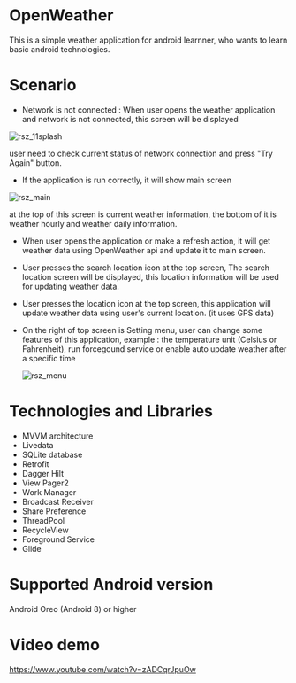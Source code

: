 # OpenWeather

This is a simple weather application for android learnner, who wants to learn basic android technologies. 

# Scenario
- Network is not connected : When user opens the weather application and network is not connected, this screen will be displayed

 ![rsz_11splash](https://user-images.githubusercontent.com/64088589/141047533-c587f809-ddd1-4e63-ada5-46c5d060435d.png)
 
   user need to check current status of network connection and press "Try Again" button.
 - If the application is run correctly, it will show main screen
 
 ![rsz_main](https://user-images.githubusercontent.com/64088589/141047547-db527427-533d-4146-ab4e-16e8f161e2be.png)
 
   at the top of this screen is current weather information, the bottom of it is weather hourly and weather daily information.
 - When user opens the application or make a refresh action, it will get weather data using OpenWeather api and update it to main screen.
 - User presses the search location icon at the top screen, The search location screen will be displayed, this location information will be used for updating
   weather data.
 - User presses the location icon at the top screen, this application will update weather data using user's current location. (it uses GPS data)
 - On the right of top screen is Setting menu, user can change some features of this application, example :  the temperature unit (Celsius or Fahrenheit),
   run forcegound service or enable auto update weather after a specific time
   
   ![rsz_menu](https://user-images.githubusercontent.com/64088589/141047619-e0d13fe1-b70f-4351-88ce-94c1d2bf5e72.png)
   
# Technologies and Libraries
  - MVVM architecture
  - Livedata
  - SQLite database
  - Retrofit
  - Dagger Hilt
  - View Pager2
  - Work Manager
  - Broadcast Receiver
  - Share Preference
  - ThreadPool
  - RecycleView
  - Foreground Service
  - Glide

# Supported Android version
Android Oreo (Android 8) or higher

# Video demo
https://www.youtube.com/watch?v=zADCqrJpuOw
